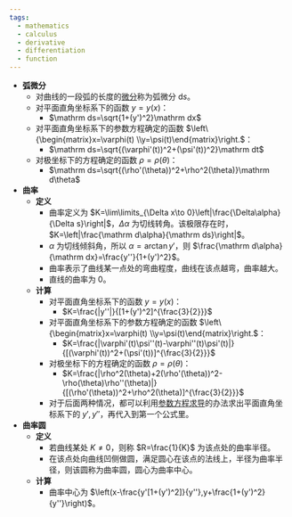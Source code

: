 ```yaml
---
tags:
  - mathematics
  - calculus
  - derivative
  - differentiation
  - function
---
```

- **弧微分** <span id="lkfh2a"></span>
	- 对曲线的一段弧的长度的[微分](/pages/mathematics/calculus/differential.md)称为弧微分 $\mathrm ds$。
	- 对平面直角坐标系下的函数 $y=y(x)$：
		- $\mathrm ds=\sqrt{1+(y')^2}\mathrm dx$
	- 对平面直角坐标系下的参数方程确定的函数 $\left\{\begin{matrix}x=\varphi(t) \\y=\psi(t)\end{matrix}\right.$：
		- $\mathrm ds=\sqrt{(\varphi'(t))^2+(\psi'(t))^2}\mathrm dt$
	- 对极坐标下的方程确定的函数 $\rho=\rho(\theta)$：
		- $\mathrm ds=\sqrt{(\rho'(\theta))^2+\rho^2(\theta)}\mathrm d\theta$
- **曲率**
	- **定义**
		- 曲率定义为 $K=\lim\limits_{\Delta x\to 0}\left|\frac{\Delta\alpha}{\Delta s}\right|$，$\Delta \alpha$ 为切线转角。该极限存在时，$K=\left|\frac{\mathrm d\alpha}{\mathrm ds}\right|$。
		- $\alpha$ 为切线倾斜角，所以 $\alpha=\arctan y'$，则 $\frac{\mathrm d\alpha}{\mathrm dx}=\frac{y''}{1+(y')^2}$。
		- 曲率表示了曲线某一点处的弯曲程度，曲线在该点越弯，曲率越大。
		- 直线的曲率为 $0$。
	- **计算**
		- 对平面直角坐标系下的函数 $y=y(x)$：
			- $K=\frac{|y''|}{[1+(y')^2]^{\frac{3}{2}}}$
		- 对平面直角坐标系下的参数方程确定的函数 $\left\{\begin{matrix}x=\varphi(t) \\y=\psi(t)\end{matrix}\right.$：
			- $K=\frac{|\varphi'(t)\psi''(t)-\varphi''(t)\psi'(t)|}{[(\varphi'(t))^2+(\psi'(t))]^{\frac{3}{2}}}$
		- 对极坐标下的方程确定的函数 $\rho=\rho(\theta)$：
			- $K=\frac{|\rho^2(\theta)+2(\rho'(\theta))^2-\rho(\theta)\rho''(\theta)|}{[(\rho'(\theta))^2+\rho^2(\theta)]^{\frac{3}{2}}}$
		- 对于后面两种情况，都可以利用[参数方程求导](/pages/mathematics/calculus/derivative.md#fus26w)的办法求出平面直角坐标系下的 $y',y''$，再代入到第一个公式里。
- **曲率圆**
	- **定义**
		- 若曲线某处 $K\ne 0$，则称 $R=\frac{1}{K}$ 为该点处的曲率半径。
		- 在该点处向曲线凹侧做圆，满足圆心在该点的法线上，半径为曲率半径，则该圆称为曲率圆，圆心为曲率中心。
	- **计算**
		- 曲率中心为 $\left(x-\frac{y'[1+(y')^2]}{y''},y+\frac{1+(y')^2}{y''}\right)$。
